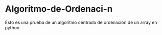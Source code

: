 # Algoritmo-de-Ordenaci-n
Esto es una prueba de un algoritmo centrado de ordenación de un array en python.
